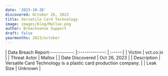 ```yaml
---
date: '2023-10-26'
discovered: October 26, 2023
title: Versatile Card Technology
image: images/blog/Mallox.png
author: Breachsense Support
draft: false
yearmonths: 2023/october
---
```


| Data Breach Report------------:     |:-------------:    | :-----:|
| Victim      | vct.co.in      | 
| Threat Actor      | Mallox      | 
| Date Discovered      | Oct 26, 2023      | 
| Description      | Versatile Card Technology is a plastic card production company.      | 
| Leak Size      | Unknown      | 

